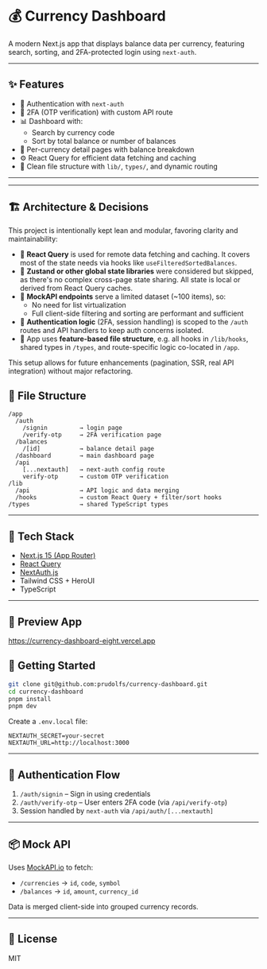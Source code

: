 # 💰 Currency Dashboard

A modern Next.js app that displays balance data per currency, featuring search, sorting, and 2FA-protected login using `next-auth`.

---

## ✨ Features

- 🔐 Authentication with `next-auth`
- 🔢 2FA (OTP verification) with custom API route
- 📊 Dashboard with:
  - Search by currency code
  - Sort by total balance or number of balances
- 🔎 Per-currency detail pages with balance breakdown
- ⚙️ React Query for efficient data fetching and caching
- 🧠 Clean file structure with `lib/`, `types/`, and dynamic routing

---

---

## 🏗️ Architecture & Decisions

This project is intentionally kept lean and modular, favoring clarity and maintainability:

- 🧩 **React Query** is used for remote data fetching and caching. It covers most of the state needs via hooks like `useFilteredSortedBalances`.
- 🚫 **Zustand or other global state libraries** were considered but skipped, as there's no complex cross-page state sharing. All state is local or derived from React Query caches.
- 📄 **MockAPI endpoints** serve a limited dataset (~100 items), so:
  - No need for list virtualization
  - Full client-side filtering and sorting are performant and sufficient
- 🔐 **Authentication logic** (2FA, session handling) is scoped to the `/auth` routes and API handlers to keep auth concerns isolated.
- 📂 App uses **feature-based file structure**, e.g. all hooks in `/lib/hooks`, shared types in `/types`, and route-specific logic co-located in `/app`.

This setup allows for future enhancements (pagination, SSR, real API integration) without major refactoring.


## 📁 File Structure

```
/app
  /auth
    /signin         → login page
    /verify-otp     → 2FA verification page
  /balances
    /[id]           → balance detail page
  /dashboard        → main dashboard page
  /api
    [...nextauth]   → next-auth config route
    verify-otp      → custom OTP verification
/lib
  /api              → API logic and data merging
  /hooks            → custom React Query + filter/sort hooks
/types              → shared TypeScript types
```

---

## 🧪 Tech Stack

- [Next.js 15 (App Router)](https://nextjs.org)
- [React Query](https://tanstack.com/query/latest)
- [NextAuth.js](https://next-auth.js.org)
- Tailwind CSS + HeroUI
- TypeScript

---

## 👀 Preview App

https://currency-dashboard-eight.vercel.app

## 🚀 Getting Started

```bash
git clone git@github.com:prudolfs/currency-dashboard.git
cd currency-dashboard
pnpm install
pnpm dev
```

Create a `.env.local` file:

```env
NEXTAUTH_SECRET=your-secret
NEXTAUTH_URL=http://localhost:3000
```

---

## 🔐 Authentication Flow

1. `/auth/signin` – Sign in using credentials
2. `/auth/verify-otp` – User enters 2FA code (via `/api/verify-otp`)
3. Session handled by `next-auth` via `/api/auth/[...nextauth]`

---

## 📦 Mock API

Uses [MockAPI.io](https://mockapi.io/) to fetch:

- `/currencies` → `id`, `code`, `symbol`
- `/balances` → `id`, `amount`, `currency_id`

Data is merged client-side into grouped currency records.

---

## 📄 License

MIT

